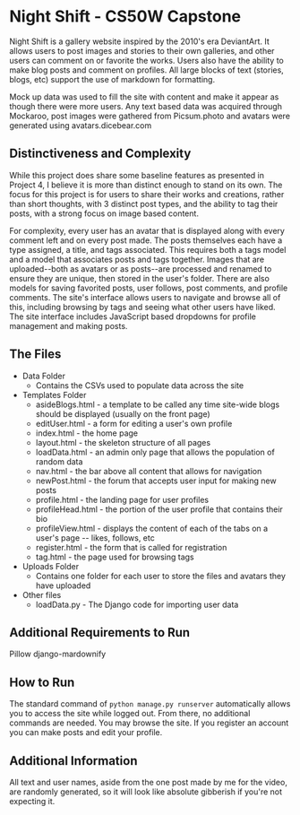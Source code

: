 # Night Shift - CS50W Capstone

Night Shift is a gallery website inspired by the 2010's era DeviantArt. It allows users to post images and stories to their own galleries, and other users can comment on or favorite the works. Users also have the ability to make blog posts and comment on profiles. All large blocks of text (stories, blogs, etc) support the use of markdown for formatting. 

Mock up data was used to fill the site with content and make it appear as though there were more users. Any text based data was acquired through Mockaroo, post images were gathered from Picsum.photo and avatars were generated using avatars.dicebear.com

## Distinctiveness and Complexity

While this project does share some baseline features as presented in Project 4, I believe it is more than distinct enough to stand on its own. The focus for this project is for users to share their works and creations, rather than short thoughts, with 3 distinct post types, and the ability to tag their posts, with a strong focus on image based content. 

For complexity, every user has an avatar that is displayed along with every comment left and on every post made. The posts themselves each have a type assigned, a title, and tags associated. This requires both a tags model and a model that associates posts and tags together. Images that are uploaded--both as avatars or as posts--are processed and renamed to ensure they are unique, then stored in the user's folder. There are also models for saving favorited posts, user follows, post comments, and profile comments. The site's interface allows users to navigate and browse all of this, including browsing by tags and seeing what other users have liked. The site interface includes JavaScript based dropdowns for profile management and making posts. 

## The Files

- Data Folder
  - Contains the CSVs used to populate data across the site
- Templates Folder
  - asideBlogs.html - a template to be called any time site-wide blogs should be displayed (usually on the front page)
  - editUser.html - a form for editing a user's own profile
  - index.html - the home page
  - layout.html - the skeleton structure of all pages
  - loadData.html - an admin only page that allows the population of random data
  - nav.html - the bar above all content that allows for navigation
  - newPost.html - the forum that accepts user input for making new posts
  - profile.html - the landing page for user profiles
  - profileHead.html - the portion of the user profile that contains their bio
  - profileView.html - displays the content of each of the tabs on a user's page -- likes, follows, etc
  - register.html - the form that is called for registration
  - tag.html - the page used for browsing tags
- Uploads Folder
  - Contains one folder for each user to store the files and avatars they have uploaded
- Other files
  - loadData.py - The Django code for importing user data

## Additional Requirements to Run

Pillow
django-mardownify

## How to Run

The standard command of `python manage.py runserver` automatically allows you to access the site while logged out. From there, no additional commands are needed. You may browse the site. If you register an account you can make posts and edit your profile. 

## Additional Information 

All text and user names, aside from the one post made by me for the video, are randomly generated, so it will look like absolute gibberish if you're not expecting it. 
